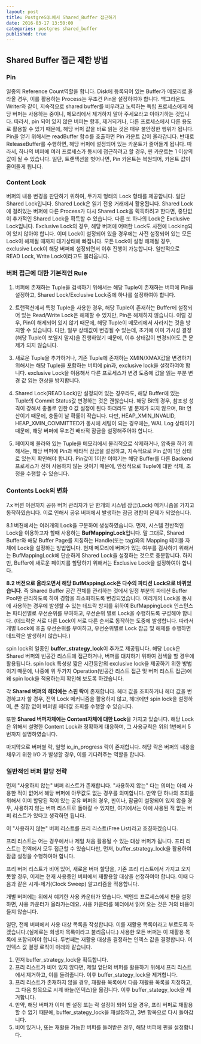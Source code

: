 ```yaml
---
layout: post
title: PostgreSQL에서 Shared_Buffer 접근하기
date: 2016-03-17 13:50:00
categories: postgres shared_buffer
published: true
---
```



## Shared Buffer 접근 제한 방법

### Pin
일종의 Reference Count역할을 합니다. Disk에 등록되어 있는 Buffer가 메모리로 올라올 경우, 이를 활용하는 Process는 무조건 Pin을 설정하여야 합니다. 백그라운드 Writer와 같이, 지속적으로 shared buffer를 비우려고 노력하는 독립 프로세스에게 해당 버퍼는 사용하는 중이니, 메모리에서 제거하지 말아 주세요라고 이야기하는 것입니다. 따라서, pin 되어 있지 않은 버퍼는 향후, 제거되거나, 다른 프로세스에서 다른 용도로 활용할 수 있기 때문에, 해당 버퍼 값을 바로 읽는 것은 매우 불안정한 행위가 됩니다. Pin을 얻기 위해서는 readBuffer 함수를 호출하면 Pin 카운트 값이 올라갑니다. 반대로 ReleaseBuffer를 수행하면, 해당 버퍼에 설정되어 있는 카운트가 줄어들게 됩니다. 따라서, 하나의 버퍼에 여러 프로세스가 동시에 접근하려고 할 경우, 핀 카운트는 1 이상의 값이 될 수 있습니다. 
일단, 트랜잭션을 벗어나면, Pin 카운트는 복원되어, 카운트 값이 줄어들게 됩니다.

### Content Lock
버퍼의 내용 변경을 판단하기 위하여, 두가지 형태의 Lock 형태를 제공합니다. 일단 Shared Lock입니다. Shared Lock은 읽기 전용 거래에서 활용됩니다. Shared Lock에 걸려있는 버퍼에 다른 Process가 다시 Shared Lock을 획득하려고 한다면, 중단없이 추가적인 Shared Lock을 획득할 수 있습니다. 다른 또 하나의 Lock은 Exclusive Lock입니다. Exclusive Lock의 경우, 해당 버퍼에 어떠한 Lock도 사전에 Locking되어 있지 않아야 합니다. 이미 Lock이 설정되어 있을 경우에는 사전 설정되어 있는 모든 Lock이 해제될 때까지 대기상태에 빠집니다. 모든 Lock이 설정 해제될 경우, exclusive Lock이 해당 버퍼에 설정되면서 이후 진행이 가능합니다. 일반적으로 READ Lock, Write Lock이라고도 불리웁니다. 

### 버퍼 접근에 대한 기본적인 Rule

1. 버퍼에 존재하는 Tuple을 검색하기 위해서는 해당 Tuple이 존재하는 버퍼에 Pin을 설정하고, Shared Lock/Exclusive Lock중에 하나를 설정하여야 합니다. 

2. 트랜잭션에서 특정 Tuple을 사용한 경우, 해당 Tuple이 존재하는 Buffer에 설정되어 있는 Read/Write Lock은 해제할 수 있지만, Pin은 해제하지 않습니다. 이럴 경우, Pin이 해제되어 있지 않기 때문에, 해당 Tuple이 메모리에서 사라지는 것을 방지할 수 있습니다. 다만, 일부 상태값이 변경될 수 있는데, 초기에 이미 가시성 결정(해당 Tuple이 보일지 말지)을 진행하였기 때문에, 이후 상태값이 변경되어도 큰 문제가 되지 않습니다.

3. 새로운 Tuple을 추가하거나, 기존 Tuple에 존재하는 XMIN/XMAX값을 변경하기 위해서는 해당 Tuple을 포함하는 버퍼에 pin과, exclusive lock을 설정하여야 합니다. exclusive Lock을 이용해서 다른 프로세스가 변경 도중에 값을 읽는 부분 변경 값 읽는 현상을 방지합니다.

4. Shared Lock(READ Lock)만 설정되어 있는 경우라도, 해당 Buffer에 있는 Tuple의 Commit Status값 변경하는 것은 괜찮습니다. 해당 Bit의 경우, 참조성 성격이 강해서 충돌로 인한 0 값 설정이 된다 하더라도 별 문제가 되지 않으며, Bit 연산이기 때문에, 충돌이 날 확률이 작습니다. 다만, HEAP_XMIN_INVALID, HEAP_XMIN_COMMITTED가 동시에 세팅이 되는 경우에는, WAL Log 상태이기 때문에, 해당 버퍼에 무조건 배타적 잠금을 설정해주어야 합니다. 

5. 페이지에 올라와 있는 Tuple을 메모리에서 물리적으로 삭제하거나, 압축을 하기 위해서는, 해당 버퍼에 Pin과 배타적 잠금을 설정하고, 지속적으로 Pin 값이 1인 상태로 있는지 확인해야 합니다. Pin값이 1이란 이야기는 해당 Buffer를 다른 Backend 프로세스가 전혀 사용하지 않는 것이기 때문에, 안정적으로 Tuple에 대한 삭제, 조정을 수행할 수 있습니다.

### Contents Lock의 변화
7.x 버젼 이전까지 공유 버퍼 관리자가 단 한개의 시스템 잠금(Lock) 메커니즘을 가지고 동작하였습니다. 이로 인해서 공유 버퍼에서 발생하는 잠금 경합이 문제가 되었습니다. 

8.1 버젼에서는 여러개의 Lock을 구분하여 생성하였습니다. 먼저, 시스템 전반적인 Lock을 이용하고자 할때 사용하는 **BufMappingLock**입니다. 말 그대로, Shared Buffer와 해당 Buffer Page를 지칭하는 Handle(또는 tag)와의 Mapping 테이블 자체에 Lock을 설정하는 방법입니다. 현재 메모리에 버퍼가 있는 여부를 검사하기 위해서는 BufMappingLock에 단순하게 Shared Lock을 설정하는 것으로 충분합니다. 하지만, Buffer에 새로운 페이지를 할당하기 위해서는 Exclusive Lock을 설정하여야 합니다.

**8.2 버전으로 올라오면서 해당 BufMappingLock은 다수의 파티션 Lock으로 바뀌었습니다**. 즉 Shared Buffer 공간 전체를 관리하는 것에서 일정 부분의 파티션 Buffer Pool만 관리하도록 하여 경합을 최소화하도록 변경되었습니다. 여러개의 Lock을 동시에 사용하는 경우에 발생할 수 있는 데드락 방지를 위하여 BufMappingLock 인스턴스는 파티션별로 우선순위를 부여하고, 우선순위 별로 Lock을 수행하도록 구성해야 합니다. (데드락은 서로 다른 Lock이 서로 다른 순서로 동작하는 도중에 발생합니다. 따라서 개별 Lock에 호출 우선순위를 부여하고, 우선순위별로 Lock 잠금 및 해제를 수행하면 데드락은 발생하지 않습니다.)

spin lock의 일종인 **buffer_strategy_lock**이 추가로 제공됩니다. 해당 Lock은 Shared 버퍼의 빈공간 리스트에 접근하거나, 버퍼를 대치하기 위하여 검색을 할 경우에 활용됩니다. spin lock 특성상 짧은 시간동안의 exclusive lock을 제공하기 위한 방법이기 때문에, 나중에 위 두가지 Operation(빈공간 리스트 접근 및 버퍼 리스트 접근)에 왜 spin lock을 적용하는지 확인해 보도록 하겠습니다. 

각 **Shared 버퍼의 헤더에는 스핀 락**이 존재합니다. 헤더 값을 조회하거나 헤더 값을 변경하고자 할 경우, 전역 Lock 메커니즘을 활용하지 않고, 헤더에만 spin lock을 설정하여, 큰 경합 없이 버퍼별 헤더값 조회를 수행할 수 있습니다. 

또한 **Shared 버퍼자체에는 Content자체에 대한 Lock**을 가지고 있습니다. 해당 Lock은 위해서 설명한 Content Lock과 정확하게 대응하며, 그 사용규칙은 위의 1번에서 5번까지 설명하였습니다. 

마지막으로 버퍼별 락, 일명 io_in_progress 락이 존재합니다. 해당 락은 버퍼의 내용을 채우기 위한 I/O 가 발생할 경우, 이를 기다려주는 역할을 합니다. 

### 일반적인 버퍼 할당 전략

먼저 "사용하지 않는" 버퍼 리스트가 존재합니다. "사용하지 않는" 다는 의미는 아예 사용한 적이 없어서 해당 버퍼에 아무값도 없는 경우를 의미합니다. 만약 단 하나의 조회를 위해서 이미 할당된 적이 있는 공유 버퍼의 경우, 핀이나, 잠금이 설정되어 있지 않을 경우, 사용하지 않는 버퍼 리스트로 돌아갈 수 있지만, 여기에서는 아예 사용된 적 없는 버퍼 리스트가 있다고 생각하면 됩니다. 

이 "사용하지 않는" 버퍼 리스트를 프리 리스트(Free List)라고 호칭하겠습니다. 

프리 리스트는 어는 경우에서나 제일 처음 활용될 수 있는 대상 버퍼가 됩니다.
프리 리스트는 전역에서 모두 접근할 수 있습니다만, 먼저, buffer_strategy_lock을 활용하여 잠금 설정을 수행하여야 합니다. 

프리 버퍼 리스트가 비어 있어, 새로운 버퍼 할당을, 기존 프리 리스트에서 가지고 오지 못할 경우, 이제는 현재 사용중인 버퍼에서 재활용할 대상을 선정하여야 합니다. 이때 다음과 같은 시계-제거(Clock Sweep) 알고리즘을 적용합니다. 

개별 버퍼에는 위에서 예기한 사용 카운터가 있습니다. 백엔드 프로세스에서 핀을 설정하면, 사용 카운터가 올라가는데요. 사용 카운터를 헤더에서 읽어 오는 것은 거의 비용이 들지 않습니다. 

일단, 전체 버퍼에서 사용 대상 목록을 작성합니다. 이를 재활용 목록이라고 부르도록 하겠습니다.(실제로는 희생자 목록이라고 불리웁니다.) 사용한 모든 버퍼는 이 재활용 목록에 포함되어야 합니다. 두번째는 재활용 대상을 결정하는 인덱스 값을 결정합니다. 이 인덱스 값 결정 로직이 아래와 같습니다. 

1. 먼저 buffer_strategy_lock을 획득합니다. 
2. 프리 리스트가 비어 있지 않다면, 제일 앞단의 버퍼를 활용하기 위해서 프리 리스트에서 제거하고, 이를 돌려줍니다. 이후 buffer_stategy_lock을 제거합니다.
3. 프리 리스트가 존재하지 않을 경우, 재활용 목록에서 다음 재활용 목록을 지정하고, 그 다음 항목으로 시계 바늘(인덱스)을 옮김니다. 이후 buffer_stategy_lock을 제거합니다. 
4. 만약, 해당 버퍼가 이미 핀 설정 또는 락 설정이 되어 있을 경우, 프리 버퍼로 재활용 할 수 없기 때문에, buffer_stategy_lock을 재설정하고, 3번 항목으로 다시 돌아갑니다. 
5. 비어 있거나, 또는 재활용 가능한 버퍼를 돌려받은 경우, 해당 버퍼에 핀을 설정합니다. 









